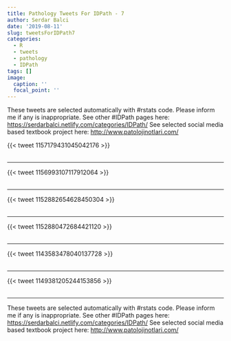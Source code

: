 ```yaml
---
title: Pathology Tweets For IDPath - 7
author: Serdar Balci
date: '2019-08-11'
slug: tweetsForIDPath7
categories:
  - R
  - tweets
  - pathology
  - IDPath
tags: []
image:
  caption: ''
  focal_point: ''
---
```



These tweets are selected automatically with #rstats code. Please inform me if any is inappropriate.
See other #IDPath pages here: https://serdarbalci.netlify.com/categories/IDPath/ 
See selected social media based textbook project here: http://www.patolojinotlari.com/

{{< tweet 1157179431045042176 >}}
<br>
<br>
<hr>
{{< tweet 1156993107117912064 >}}
<br>
<br>
<hr>
{{< tweet 1152882654628450304 >}}
<br>
<br>
<hr>
{{< tweet 1152880472684421120 >}}
<br>
<br>
<hr>
{{< tweet 1143583478040137728 >}}
<br>
<br>
<hr>
{{< tweet 1149381205244153856 >}}
<br>
<br>
<hr>


These tweets are selected automatically with #rstats code. Please inform me if any is inappropriate.
See other #IDPath pages here: https://serdarbalci.netlify.com/categories/IDPath/ 
See selected social media based textbook project here: http://www.patolojinotlari.com/
